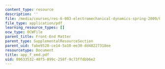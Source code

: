 ```yaml
---
content_type: resource
description: ''
file: /media/courses/res-6-003-electromechanical-dynamics-spring-2009/0963353248f5899c258f9c73ffdbb6e2_app_f_emd.pdf
file_type: application/pdf
learning_resource_types: []
ocw_type: OCWFile
parent_title: Front-End Matter
parent_type: SupplementalResourceSection
parent_uid: fabe9528-ce14-5a10-ee30-dd48227318ee
resourcetype: Document
title: app_f_emd.pdf
uid: 09633532-48f5-899c-258f-9c73ffdbb6e2
---
```

